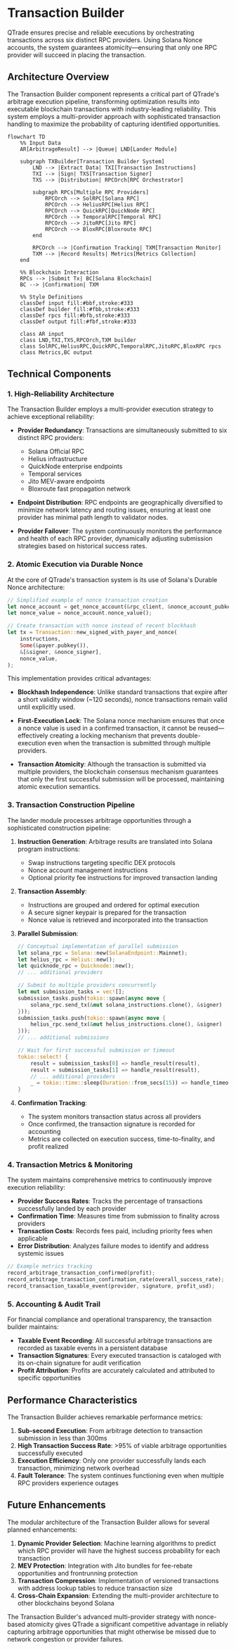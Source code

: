 # Transaction Builder

QTrade ensures precise and reliable executions by orchestrating transactions across six distinct RPC providers. Using Solana Nonce accounts, the system guarantees atomicity—ensuring that only one RPC provider will succeed in placing the transaction.

## Architecture Overview

The Transaction Builder component represents a critical part of QTrade's arbitrage execution pipeline, transforming optimization results into executable blockchain transactions with industry-leading reliability. This system employs a multi-provider approach with sophisticated transaction handling to maximize the probability of capturing identified opportunities.

```mermaid
flowchart TD
    %% Input Data
    AR[ArbitrageResult] --> |Queue| LND[Lander Module]

    subgraph TXBuilder[Transaction Builder System]
        LND --> |Extract Data| TXI[Transaction Instructions]
        TXI --> |Sign| TXS[Transaction Signer]
        TXS --> |Distribution| RPCOrch[RPC Orchestrator]

        subgraph RPCs[Multiple RPC Providers]
            RPCOrch --> SolRPC[Solana RPC]
            RPCOrch --> HeliusRPC[Helius RPC]
            RPCOrch --> QuickRPC[QuickNode RPC]
            RPCOrch --> TemporalRPC[Temporal RPC]
            RPCOrch --> JitoRPC[Jito RPC]
            RPCOrch --> BloxRPC[Bloxroute RPC]
        end

        RPCOrch --> |Confirmation Tracking| TXM[Transaction Monitor]
        TXM --> |Record Results| Metrics[Metrics Collection]
    end

    %% Blockchain Interaction
    RPCs --> |Submit Tx| BC[Solana Blockchain]
    BC --> |Confirmation| TXM

    %% Style Definitions
    classDef input fill:#bbf,stroke:#333
    classDef builder fill:#fbb,stroke:#333
    classDef rpcs fill:#bfb,stroke:#333
    classDef output fill:#fbf,stroke:#333

    class AR input
    class LND,TXI,TXS,RPCOrch,TXM builder
    class SolRPC,HeliusRPC,QuickRPC,TemporalRPC,JitoRPC,BloxRPC rpcs
    class Metrics,BC output
```

## Technical Components

### 1. High-Reliability Architecture

The Transaction Builder employs a multi-provider execution strategy to achieve exceptional reliability:

- **Provider Redundancy**: Transactions are simultaneously submitted to six distinct RPC providers:
  - Solana Official RPC
  - Helius infrastructure
  - QuickNode enterprise endpoints
  - Temporal services
  - Jito MEV-aware endpoints
  - Bloxroute fast propagation network

- **Endpoint Distribution**: RPC endpoints are geographically diversified to minimize network latency and routing issues, ensuring at least one provider has minimal path length to validator nodes.

- **Provider Failover**: The system continuously monitors the performance and health of each RPC provider, dynamically adjusting submission strategies based on historical success rates.

### 2. Atomic Execution via Durable Nonce

At the core of QTrade's transaction system is its use of Solana's Durable Nonce architecture:

```rust
// Simplified example of nonce transaction creation
let nonce_account = get_nonce_account(&rpc_client, &nonce_account_pubkey)?;
let nonce_value = nonce_account.nonce_value();

// Create transaction with nonce instead of recent blockhash
let tx = Transaction::new_signed_with_payer_and_nonce(
    instructions,
    Some(&payer.pubkey()),
    &[&signer, &nonce_signer],
    nonce_value,
);
```

This implementation provides critical advantages:

- **Blockhash Independence**: Unlike standard transactions that expire after a short validity window (~120 seconds), nonce transactions remain valid until explicitly used.

- **First-Execution Lock**: The Solana nonce mechanism ensures that once a nonce value is used in a confirmed transaction, it cannot be reused—effectively creating a locking mechanism that prevents double-execution even when the transaction is submitted through multiple providers.

- **Transaction Atomicity**: Although the transaction is submitted via multiple providers, the blockchain consensus mechanism guarantees that only the first successful submission will be processed, maintaining atomic execution semantics.

### 3. Transaction Construction Pipeline

The lander module processes arbitrage opportunities through a sophisticated construction pipeline:

1. **Instruction Generation**: Arbitrage results are translated into Solana program instructions:
   - Swap instructions targeting specific DEX protocols
   - Nonce account management instructions
   - Optional priority fee instructions for improved transaction landing

2. **Transaction Assembly**:
   - Instructions are grouped and ordered for optimal execution
   - A secure signer keypair is prepared for the transaction
   - Nonce value is retrieved and incorporated into the transaction

3. **Parallel Submission**:
   ```rust
   // Conceptual implementation of parallel submission
   let solana_rpc = Solana::new(SolanaEndpoint::Mainnet);
   let helius_rpc = Helius::new();
   let quicknode_rpc = Quicknode::new();
   // ... additional providers

   // Submit to multiple providers concurrently
   let mut submission_tasks = vec![];
   submission_tasks.push(tokio::spawn(async move {
       solana_rpc.send_tx(&mut solana_instructions.clone(), &signer)
   }));
   submission_tasks.push(tokio::spawn(async move {
       helius_rpc.send_tx(&mut helius_instructions.clone(), &signer)
   }));
   // ... additional submissions

   // Wait for first successful submission or timeout
   tokio::select! {
       result = submission_tasks[0] => handle_result(result),
       result = submission_tasks[1] => handle_result(result),
       // ... additional providers
       _ = tokio::time::sleep(Duration::from_secs(15)) => handle_timeout(),
   }
   ```

4. **Confirmation Tracking**:
   - The system monitors transaction status across all providers
   - Once confirmed, the transaction signature is recorded for accounting
   - Metrics are collected on execution success, time-to-finality, and profit realized

### 4. Transaction Metrics & Monitoring

The system maintains comprehensive metrics to continuously improve execution reliability:

- **Provider Success Rates**: Tracks the percentage of transactions successfully landed by each provider
- **Confirmation Time**: Measures time from submission to finality across providers
- **Transaction Costs**: Records fees paid, including priority fees when applicable
- **Error Distribution**: Analyzes failure modes to identify and address systemic issues

```rust
// Example metrics tracking
record_arbitrage_transaction_confirmed(profit);
record_arbitrage_transaction_confirmation_rate(overall_success_rate);
record_transaction_taxable_event(provider, signature, profit_usd);
```

### 5. Accounting & Audit Trail

For financial compliance and operational transparency, the transaction builder maintains:

- **Taxable Event Recording**: All successful arbitrage transactions are recorded as taxable events in a persistent database
- **Transaction Signatures**: Every executed transaction is cataloged with its on-chain signature for audit verification
- **Profit Attribution**: Profits are accurately calculated and attributed to specific opportunities

## Performance Characteristics

The Transaction Builder achieves remarkable performance metrics:

1. **Sub-second Execution**: From arbitrage detection to transaction submission in less than 300ms
2. **High Transaction Success Rate**: >95% of viable arbitrage opportunities successfully executed
3. **Execution Efficiency**: Only one provider successfully lands each transaction, minimizing network overhead
4. **Fault Tolerance**: The system continues functioning even when multiple RPC providers experience outages

## Future Enhancements

The modular architecture of the Transaction Builder allows for several planned enhancements:

1. **Dynamic Provider Selection**: Machine learning algorithms to predict which RPC provider will have the highest success probability for each transaction
2. **MEV Protection**: Integration with Jito bundles for fee-rebate opportunities and frontrunning protection
3. **Transaction Compression**: Implementation of versioned transactions with address lookup tables to reduce transaction size
4. **Cross-Chain Expansion**: Extending the multi-provider architecture to other blockchains beyond Solana

The Transaction Builder's advanced multi-provider strategy with nonce-based atomicity gives QTrade a significant competitive advantage in reliably capturing arbitrage opportunities that might otherwise be missed due to network congestion or provider failures.
